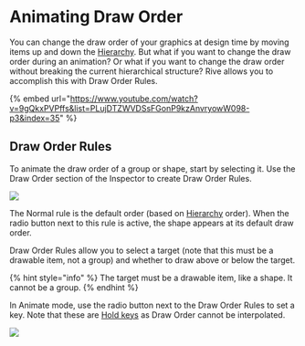 # Animating Draw Order

You can change the draw order of your graphics at design time by moving items up and down the [Hierarchy](../fundamentals/interface-overview/hierarchy.md#draw-order). But what if you want to change the draw order during an animation? Or what if you want to change the draw order without breaking the current hierarchical structure? Rive allows you to accomplish this with Draw Order Rules.



{% embed url="https://www.youtube.com/watch?v=9gQkxPVPffs&list=PLujDTZWVDSsFGonP9kzAnvryowW098-p3&index=35" %}

## Draw Order Rules

To animate the draw order of a group or shape, start by selecting it. Use the Draw Order section of the Inspector to create Draw Order Rules.

![](../../.gitbook/assets/screen-shot-2020-09-21-at-11.33.58-am.png)

The Normal rule is the default order (based on [Hierarchy](../fundamentals/interface-overview/hierarchy.md) order). When the radio button next to this rule is active, the shape appears at its default draw order.&#x20;

Draw Order Rules allow you to select a target (note that this must be a drawable item, not a group) and whether to draw above or below the target.

{% hint style="info" %}
The target must be a drawable item, like a shape. It cannot be a group.
{% endhint %}

In Animate mode, use the radio button next to the Draw Order Rules to set a key. Note that these are [Hold keys](interpolation-easing.md#hold) as Draw Order cannot be interpolated. &#x20;

![](../../.gitbook/assets/draw-order.gif)





